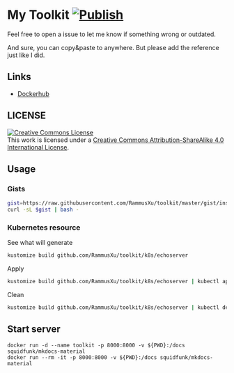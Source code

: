 # My Toolkit [![Publish](https://github.com/RammusXu/toolkit/workflows/Publish/badge.svg)](https://github.com/RammusXu/toolkit)
Feel free to open a issue to let me know if something wrong or outdated.

And sure, you can copy&paste to anywhere. But please add the reference just like I did.

## Links
- [Dockerhub](https://hub.docker.com/r/rammusxu/docker-box)

## LICENSE

<a rel="license" href="http://creativecommons.org/licenses/by-sa/4.0/"><img alt="Creative Commons License" style="border-width:0" src="https://i.creativecommons.org/l/by-sa/4.0/88x31.png" /></a><br />This work is licensed under a <a rel="license" href="http://creativecommons.org/licenses/by-sa/4.0/">Creative Commons Attribution-ShareAlike 4.0 International License</a>.

## Usage

### Gists
```bash
gist=https://raw.githubusercontent.com/RammusXu/toolkit/master/gist/install/github-action-runner.sh
curl -sL $gist | bash -
```

### Kubernetes resource
See what will generate
```bash
kustomize build github.com/RammusXu/toolkit/k8s/echoserver
```

Apply
```bash
kustomize build github.com/RammusXu/toolkit/k8s/echoserver | kubectl apply -f -
```

Clean
```bash
kustomize build github.com/RammusXu/toolkit/k8s/echoserver | kubectl delete -f -
```

## Start server
```
docker run -d --name toolkit -p 8000:8000 -v ${PWD}:/docs squidfunk/mkdocs-material
docker run --rm -it -p 8000:8000 -v ${PWD}:/docs squidfunk/mkdocs-material
```
